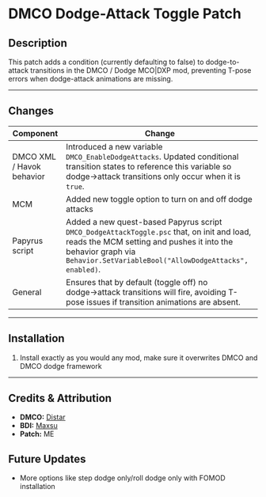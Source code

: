 # DMCO Dodge-Attack Toggle Patch

## Description  
This patch adds a condition (currently defaulting to false) to dodge-to-attack transitions in the DMCO / Dodge MCO|DXP mod, preventing T-pose errors when dodge-attack animations are missing.

---

## Changes  

| Component | Change |
|---|---|
| DMCO XML / Havok behavior | Introduced a new variable `DMCO_EnableDodgeAttacks`. Updated conditional transition states to reference this variable so dodge→attack transitions only occur when it is `true`. |
| MCM| Added new toggle option to turn on and off dodge attacks
| Papyrus script| Added a new quest-based Papyrus script `DMCO_DodgeAttackToggle.psc` that, on init and load, reads the MCM setting and pushes it into the behavior graph via `Behavior.SetVariableBool("AllowDodgeAttacks", enabled)`. |
| General| Ensures that by default (toggle off) no dodge→attack transitions will fire, avoiding T-pose issues if transition animations are absent. |

---

## Installation

1. Install exactly as you would any mod, make sure it overwrites DMCO and DMCO dodge framework

---

## Credits & Attribution

- **DMCO:** [Distar](https://www.distaranimation.com/mods/dodge)
- **BDI:**  [Maxsu](https://www.nexusmods.com/skyrimspecialedition/mods/78146)
- **Patch:** ME

## Future Updates
- More options like step dodge only/roll dodge only with FOMOD installation
